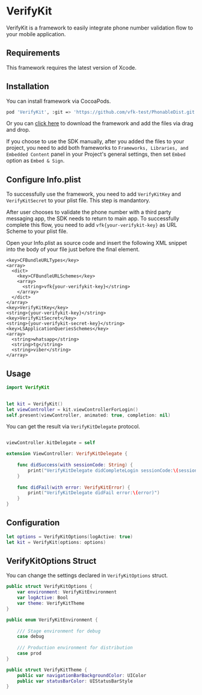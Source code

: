 # VerifyKit

VerifyKit is a framework to easily integrate phone number validation flow to your mobile application.

## Requirements

This framework requires the latest version of Xcode.

## Installation

You can install framework via CocoaPods.

```bash
pod 'VerifyKit', :git => 'https://github.com/vfk-test/PhonableDist.git'
```

Or you can [click here](http://www.google.com) to download the framework and add the files via drag and drop.

If you choose to use the SDK manually, after you added the files to your project, you need to add both frameworks to ```Frameworks, Libraries, and Embedded Content``` panel in your Project's general settings, then set ```Embed``` option as ```Embed & Sign```.

## Configure Info.plist

To successfully use the framework, you need to add ```VerifyKitKey``` and ```VerifyKitSecret``` to your plist file. This step is mandantory.

After user chooses to validate the phone number with a third party messaging app, the SDK needs to return to main app.
To successfully complete this flow, you need to add ```vfk{your-verifykit-key}``` as URL Scheme to your plist file.

Open your Info.plist as source code and insert the following XML snippet into the body of your file just before the final </dict> element.

```
<key>CFBundleURLTypes</key>
<array>
  <dict>
    <key>CFBundleURLSchemes</key>
    <array>
      <string>vfk{your-verifykit-key}</string>
    </array>
  </dict>
</array>
<key>VerifyKitKey</key>
<string>{your-verifykit-key}</string>
<key>VerifyKitSecret</key>
<string>{your-verifykit-secret-key}</string>
<key>LSApplicationQueriesSchemes</key>
<array>
  <string>whatsapp</string>
  <string>tg</string>
  <string>viber</string>
</array>
```

## Usage

```swift
import VerifyKit

        
let kit = VerifyKit()
let viewController = kit.viewControllerForLogin()
self.present(viewController, animated: true, completion: nil)
```

You can get the result via ```VerifyKitDelegate``` protocol.

```swift

viewController.kitDelegate = self

extension ViewController: VerifyKitDelegate {
    
    func didSuccess(with sessionCode: String) {
        print("VerifyKitDelegate didCompleteLogin sessionCode:\(sessionCode)")
    }
    
    func didFail(with error: VerifyKitError) {
        print("VerifyKitDelegate didFail error:\(error)")
    }
}
```

## Configuration

```swift
let options = VerifyKitOptions(logActive: true)
let kit = VerifyKit(options: options)
```


## VerifyKitOptions Struct

You can change the settings declared in ```VerifyKitOptions``` struct.

```swift
public struct VerifyKitOptions {
    var environment: VerifyKitEnvironment
    var logActive: Bool
    var theme: VerifyKitTheme
}

public enum VerifyKitEnvironment {
    
    /// Stage environment for debug
    case debug
    
    /// Production environment for distribution
    case prod
}

public struct VerifyKitTheme {
    public var navigationBarBackgroundColor: UIColor
    public var statusBarColor: UIStatusBarStyle
}
```
